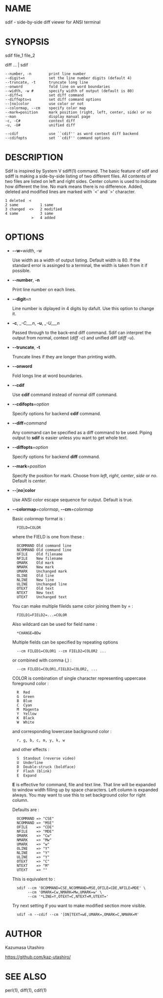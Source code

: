 # NAME

sdif - side-by-side diff viewer for ANSI terminal

# SYNOPSIS

sdif file\_1 file\_2

diff ... | sdif

    --number, -n        print line number
    --digit=n           set the line number digits (default 4)
    --truncate, -t      truncate long line
    --onword            fold line on word boundaries
    --width, -w #       specify width of output (default is 80)
    --diff=s            set diff command
    --diffopts=s        set diff command options
    --[no]color         use color or not
    --colormap, --cm    specify color map
    --mark=position     mark position (right, left, center, side) or no
    --man               display manual page
    -c, -C#             context diff
    -u, -U#             unified diff

    --cdif              use ``cdif'' as word context diff backend
    --cdifopts          set ``cdif'' command options

# DESCRIPTION

Sdif is inspired by System V sdiff(1) command.  The basic feature of
sdif and sdiff is making a side-by-side listing of two different
files.  All contents of two files are listed on left and right sides.
Center column is used to indicate how different the line.  No mark
means there is no difference.  Added, deleted and modified lines are
marked with \`<' and \`>' character.

    1 deleted  <
    2 same          1 same
    3 changed  <>   2 modified
    4 same          3 same
                >   4 added

# OPTIONS

- __--w__=_width_, -w

    Use width as a width of output listing.  Default width is 80.  If the
    standard error is assinged to a terminal, the width is taken from it
    if possible.

- __--number__, __-n__

    Print line number on each lines.

- __--digit__=_n_

    Line number is diplayed in 4 digits by dafult.  Use this option to
    change it.

- __-c__, __-C___n_, __-u__, __-U___n_

    Passed through to the back-end diff command.  Sdif can interpret the
    output from normal, context (_diff -c_) and unified diff (_diff
    \-u_).

- __--truncate__, __-t__

    Truncate lines if they are longer than printing width.

- __--onword__

    Fold longs line at word boundaries.

- __--cdif__

    Use __cdif__ command instead of normal diff command.

- __--cdifopts__=_option_

    Specify options for backend __cdif__ command.

- __--diff__=_command_

    Any command can be specified as a diff command to be used.  Piping
    output to __sdif__ is easier unless you want to get whole text.

- __--diffopts__=_option_

    Specify options for backend __diff__ command.

- __--mark__=_position_

    Specify the position for mark.  Choose from _left_, _right_,
    _center_, _side_ or _no_.  Default is _center_.

- __--__\[__no__\]__color__

    Use ANSI color escape sequence for output.  Default is true.

- __--colormap__=_colormap_, __--cm__=_colormap_

    Basic _colormap_ format is :

        FIELD=COLOR

    where the FIELD is one from these :

        OCOMMAND Old command line
        NCOMMAND Old command line
        OFILE    Old filename
        NFILE    New filename
        OMARK    Old mark
        NMARK    New mark
        UMARK    Unchanged mark
        OLINE    Old line
        NLINE    New line
        ULINE    Unchanged line
        OTEXT    Old text
        NTEXT    New text
        UTEXT    Unchanged text

    You can make multiple filelds same color joining them by = :

        FIELD1=FIELD2=...=COLOR

    Also wildcard can be used for field name :

        *CHANGE=BDw

    Multiple fields can be specified by repeating options

        --cm FILED1=COLOR1 --cm FIELD2=COLOR2 ...

    or combined with comma (,) :

        --cm FILED1=COLOR1,FIELD2=COLOR2, ...

    COLOR is combination of single character representing uppercase
    foreground color :

        R  Red
        G  Green
        B  Blue
        C  Cyan
        M  Magenta
        Y  Yellow
        K  Black
        W  White

    and corresponding lowercase background color :

        r, g, b, c, m, y, k, w

    and other effects :

        S  Standout (reverse video)
        U  Underline
        D  Double-struck (boldface)
        F  Flash (blink)
        E  Expand

    __E__ is effective for command, file and text line.  That line will be
    expanded to window width filling up by space characters.  Left column
    is expanded always.  You may want to use this to set background color
    for right column.

    Defaults are :

        OCOMMAND => "CSE"
        NCOMMAND => "MSE"
        OFILE    => "CDE"
        NFILE    => "MDE"
        OMARK    => "Cw"
        NMARK    => "Mw"
        UMARK    => "w"
        OLINE    => "Y"
        NLINE    => "Y"
        ULINE    => "Y"
        OTEXT    => "C"
        NTEXT    => "M"
        UTEXT    => ""

    This is equivalent to :

        sdif --cm 'OCOMMAND=CSE,NCOMMAND=MSE,OFILE=CDE,NFILE=MDE' \
             --cm 'OMARK=Cw,NMARK=Mw,UMARK=w' \
             --cm '*LINE=Y,OTEXT=C,NTEXT=M,UTEXT='

    Try next setting if you want to make modified section more visible.

        sdif -n --cdif --cm '[ON]TEXT=wE,UMARK=,OMARK=C,NMARK=M'

# AUTHOR

Kazumasa Utashiro

https://github.com/kaz-utashiro/

# SEE ALSO

perl(1),
diff(1),
cdif(1)
